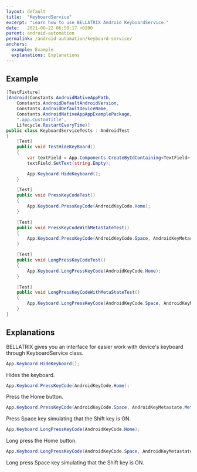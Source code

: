 ```yaml
---
layout: default
title:  "KeyboardService"
excerpt: "Learn how to use BELLATRIX Android KeyboardService."
date:   2021-06-22 06:50:17 +0200
parent: android-automation
permalink: /android-automation/keyboard-service/
anchors:
  example: Example
  explanations: Explanations
---
```

Example
-------
```csharp
[TestFixture]
[Android(Constants.AndroidNativeAppPath,
    Constants.AndroidDefaultAndroidVersion,
    Constants.AndroidDefaultDeviceName,
    Constants.AndroidNativeAppAppExamplePackage,
    ".app.CustomTitle",
    Lifecycle.RestartEveryTime)]
public class KeyboardServiceTests : AndroidTest
{
    [Test]
    public void TestHideKeyBoard()
    {
        var textField = App.Components.CreateByIdContaining<TextField>("left_text_edit");
        textField.SetText(string.Empty);

        App.Keyboard.HideKeyboard();
    }

    [Test]
    public void PressKeyCodeTest()
    {
        App.Keyboard.PressKeyCode(AndroidKeyCode.Home);
    }

    [Test]
    public void PressKeyCodeWithMetaStateTest()
    {
        App.Keyboard.PressKeyCode(AndroidKeyCode.Space, AndroidKeyMetastate.Meta_Shift_On);
    }

    [Test]
    public void LongPressKeyCodeTest()
    {
        App.Keyboard.LongPressKeyCode(AndroidKeyCode.Home);
    }

    [Test]
    public void LongPressKeyCodeWithMetaStateTest()
    {
        App.Keyboard.LongPressKeyCode(AndroidKeyCode.Space, AndroidKeyMetastate.Meta_Shift_On);
    }
}
```

Explanations
------------
BELLATRIX gives you an interface for easier work with device's keyboard through KeyboardService class.
```csharp
App.Keyboard.HideKeyboard();
```
Hides the keyboard.
```csharp
App.Keyboard.PressKeyCode(AndroidKeyCode.Home);
```
Press the Home button.
```csharp
App.Keyboard.PressKeyCode(AndroidKeyCode.Space, AndroidKeyMetastate.Meta_Shift_On);
```
Press Space key simulating that the Shift key is ON.
```csharp
App.Keyboard.LongPressKeyCode(AndroidKeyCode.Home);
```
Long press the Home button.
```csharp
App.Keyboard.LongPressKeyCode(AndroidKeyCode.Space, AndroidKeyMetastate.Meta_Shift_On);
```
Long press Space key simulating that the Shift key is ON.